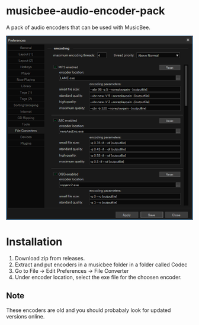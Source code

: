 # musicbee-audio-encoder-pack
 A pack of audio encoders that can be used with MusicBee.

![screenshot](screenshot.png)

# Installation
1. Download zip from releases.
2. Extract and put encoders in a musicbee folder in a folder called Codec
3. Go to File -> Edit Preferences -> File Converter
4. Under encoder location, select the exe file for the choosen encoder.

## Note
These encoders are old and you should probabaly look for updated versions online.